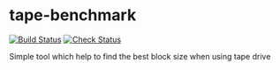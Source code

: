 tape-benchmark
============
[![Build Status](https://travis-ci.org/billy482/tape-benchmark.svg?branch=master)](https://travis-ci.org/billy482/tape-benchmark)
[![Check Status](https://scan.coverity.com/projects/3155/badge.svg)](https://scan.coverity.com/projects/3155)

Simple tool which help to find the best block size when using tape drive

